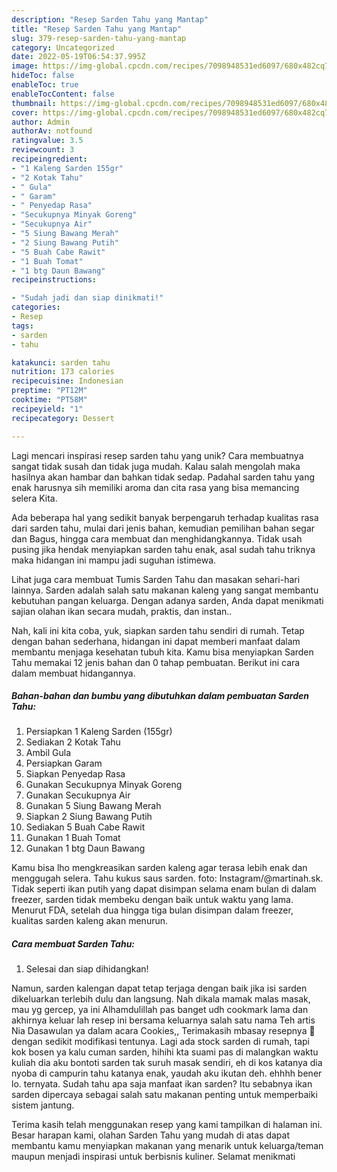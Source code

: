 ```yaml
---
description: "Resep Sarden Tahu yang Mantap"
title: "Resep Sarden Tahu yang Mantap"
slug: 379-resep-sarden-tahu-yang-mantap
category: Uncategorized
date: 2022-05-19T06:54:37.995Z
image: https://img-global.cpcdn.com/recipes/7098948531ed6097/680x482cq70/sarden-tahu-foto-resep-utama.jpg
hideToc: false
enableToc: true
enableTocContent: false
thumbnail: https://img-global.cpcdn.com/recipes/7098948531ed6097/680x482cq70/sarden-tahu-foto-resep-utama.jpg
cover: https://img-global.cpcdn.com/recipes/7098948531ed6097/680x482cq70/sarden-tahu-foto-resep-utama.jpg
author: Admin
authorAv: notfound
ratingvalue: 3.5
reviewcount: 3
recipeingredient:
- "1 Kaleng Sarden 155gr"
- "2 Kotak Tahu"
- " Gula"
- " Garam"
- " Penyedap Rasa"
- "Secukupnya Minyak Goreng"
- "Secukupnya Air"
- "5 Siung Bawang Merah"
- "2 Siung Bawang Putih"
- "5 Buah Cabe Rawit"
- "1 Buah Tomat"
- "1 btg Daun Bawang"
recipeinstructions:

- "Sudah jadi dan siap dinikmati!"
categories:
- Resep
tags:
- sarden
- tahu

katakunci: sarden tahu 
nutrition: 173 calories
recipecuisine: Indonesian
preptime: "PT12M"
cooktime: "PT58M"
recipeyield: "1"
recipecategory: Dessert

---
```





Lagi mencari inspirasi resep sarden tahu yang unik? Cara membuatnya sangat tidak susah dan tidak juga mudah. Kalau salah mengolah maka hasilnya akan hambar dan bahkan tidak sedap. Padahal sarden tahu yang enak harusnya sih memiliki aroma dan cita rasa yang bisa memancing selera Kita.





Ada beberapa hal yang sedikit banyak berpengaruh terhadap kualitas rasa dari sarden tahu, mulai dari jenis bahan, kemudian pemilihan bahan segar dan Bagus, hingga cara membuat dan menghidangkannya. Tidak usah pusing jika hendak menyiapkan sarden tahu enak,      asal sudah tahu triknya maka hidangan ini mampu jadi suguhan istimewa.














Lihat juga cara membuat Tumis Sarden Tahu dan masakan sehari-hari lainnya. Sarden adalah salah satu makanan kaleng yang sangat membantu kebutuhan pangan keluarga. Dengan adanya sarden, Anda dapat menikmati sajian olahan ikan secara mudah, praktis, dan instan..






Nah, kali ini kita coba, yuk, siapkan sarden tahu sendiri di rumah. Tetap dengan bahan sederhana, hidangan ini dapat memberi manfaat dalam membantu menjaga kesehatan tubuh kita. Kamu bisa menyiapkan Sarden Tahu memakai 12 jenis bahan dan 0 tahap pembuatan. Berikut ini cara dalam membuat hidangannya.

<!--inarticleads1-->

##### Bahan-bahan dan bumbu yang dibutuhkan dalam pembuatan Sarden Tahu:

1. Persiapkan 1 Kaleng Sarden (155gr)
1. Sediakan 2 Kotak Tahu
1. Ambil  Gula
1. Persiapkan  Garam
1. Siapkan  Penyedap Rasa
1. Gunakan Secukupnya Minyak Goreng
1. Gunakan Secukupnya Air
1. Gunakan 5 Siung Bawang Merah
1. Siapkan 2 Siung Bawang Putih
1. Sediakan 5 Buah Cabe Rawit
1. Gunakan 1 Buah Tomat
1. Gunakan 1 btg Daun Bawang


Kamu bisa lho mengkreasikan sarden kaleng agar terasa lebih enak dan menggugah selera. Tahu kukus saus sarden. foto: Instagram/@martinah.sk. Tidak seperti ikan putih yang dapat disimpan selama enam bulan di dalam freezer, sarden tidak membeku dengan baik untuk waktu yang lama. Menurut FDA, setelah dua hingga tiga bulan disimpan dalam freezer, kualitas sarden kaleng akan menurun. 

<!--inarticleads2-->

##### Cara membuat Sarden Tahu:


1. Selesai dan siap dihidangkan!

Namun, sarden kalengan dapat tetap terjaga dengan baik jika isi sarden dikeluarkan terlebih dulu dan langsung. Nah dikala mamak malas masak, mau yg gercep, ya ini Alhamdulillah pas banget udh cookmark lama dan akhirnya keluar lah resep ini bersama keluarnya salah satu nama Teh artis Nia Dasawulan ya dalam acara Cookies,, Terimakasih mbasay resepnya 🙏 dengan sedikit modifikasi tentunya. Lagi ada stock sarden di rumah, tapi kok bosen ya kalu cuman sarden, hihihi kta suami pas di malangkan waktu kuliah dia aku bontoti sarden tak suruh masak sendiri, eh di kos katanya dia nyoba di campurin tahu katanya enak, yaudah aku ikutan deh. ehhhh bener lo. ternyata. Sudah tahu apa saja manfaat ikan sarden? Itu sebabnya ikan sarden dipercaya sebagai salah satu makanan penting untuk memperbaiki sistem jantung. 

Terima kasih telah menggunakan resep yang kami tampilkan di halaman ini. Besar harapan kami, olahan Sarden Tahu yang mudah di atas dapat membantu kamu menyiapkan makanan yang menarik untuk keluarga/teman maupun menjadi inspirasi untuk berbisnis kuliner. Selamat menikmati
